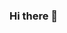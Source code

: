 ### Hi there 👋

<!--
**jneedham9494/jneedham9494** is a ✨ _special_ ✨ repository because its `README.md` (this file) appears on your GitHub profile.

Here are some ideas to get you started:

- 🔭 I’m currently working on building the internet of value
- 🌱 I’m currently learning all things computer science, cryptography and blockchain
- 👯 I’m looking to collaborate on anything blockchain based
- 😄 Pronouns: he/him

